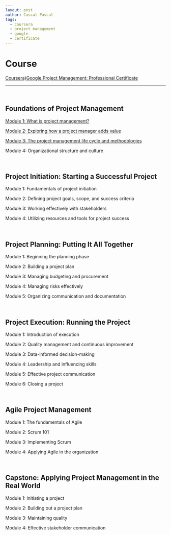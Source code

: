 ```yaml
---
layout: post
author: Cascal Pascal
tags:
  - coursera
  - project management
  - google
  - certificate
---
```


# Course

[Coursera)Google Project Management: Professional Certificate](https://www.coursera.org/professional-certificates/google-project-management)

---

<br>

## Foundations of Project Management

[Module 1: What is project management?](https://cascalpascal.github.io/what-is-project-management)

[Module 2: Exploring how a project manager adds value](https://cascalpascal.github.io/exploring-how-a-project-manager-adds-value)

[Module 3: The project management life cycle and methodologies](https://cascalpascal.github.io/the-project-management-life-cycle-and-methodologies)

Module 4: Organizational structure and culture

<br>

## Project Initiation: Starting a Successful Project

Module 1: Fundamentals of project initiation

Module 2: Defining project goals, scope, and success criteria

Module 3: Working effectively with stakeholders

Module 4: Utilizing resources and tools for project success

<br>

## Project Planning: Putting It All Together

Module 1: Beginning the planning phase

Module 2: Building a project plan

Module 3: Managing budgeting and procurement

Module 4: Managing risks effectively

Module 5: Organizing communication and documentation

<br>

## Project Execution: Running the Project

Module 1: Introduction of execution

Module 2: Quality management and continuous improvement

Module 3: Data-informed decision-making

Module 4: Leadership and influencing skills

Module 5: Effective project communication

Module 6: Closing a project

<br>

## Agile Project Management

Module 1: The fundamentals of Agile

Module 2: Scrum 101

Module 3: Implementing Scrum

Module 4: Applying Agile in the organization

<br>

## Capstone: Applying Project Management in the Real World

Module 1: Initiating a project

Module 2: Building out a project plan

Module 3: Maintaining quality

Module 4: Effective stakeholder communication




